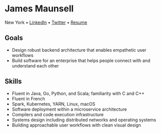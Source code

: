 # James Maunsell
New York • [LinkedIn](https://www.linkedin.com/in/j-maunsell-2583a8103/) • [Twitter](https://twitter.com/jcmaunsell) • [Resume](https://jcmaunsell.github.io/resume.html)

## Goals
- Design robust backend architecture that enables empathetic user workflows
- Build software for an enterprise that helps people connect with and understand each other

## Skills
- Fluent in Java, Go, Python, and Scala; familiarity with C and C++
- Fluent in French
- Spark, Kubernetes, YARN, Linux, macOS
- Software deployment within a microservice architecture
- Compilers and code execution infrastructure
- Systems design including distributed networks and operating systems
- Building approachable user workflows with clean visual design
